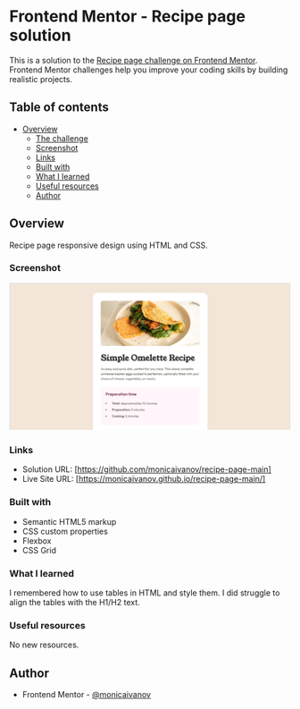 # Frontend Mentor - Recipe page solution

This is a solution to the [Recipe page challenge on Frontend Mentor](https://www.frontendmentor.io/challenges/recipe-page-KiTsR8QQKm). Frontend Mentor challenges help you improve your coding skills by building realistic projects. 

## Table of contents

- [Overview](#overview)
  - [The challenge](#the-challenge)
  - [Screenshot](#screenshot)
  - [Links](#links)
  - [Built with](#built-with)
  - [What I learned](#what-i-learned)
  - [Useful resources](#useful-resources)
  - [Author](#author)




## Overview
Recipe page responsive design using HTML and CSS.

### Screenshot

![](./assets/images/screenshot.JPG)


### Links

- Solution URL: [https://github.com/monicaivanov/recipe-page-main]
- Live Site URL: [https://monicaivanov.github.io/recipe-page-main/]


### Built with

- Semantic HTML5 markup
- CSS custom properties
- Flexbox
- CSS Grid

### What I learned
I remembered how to use tables in HTML and style them. I did struggle to align the tables with the H1/H2 text.


### Useful resources

No new resources.


## Author

- Frontend Mentor - [@monicaivanov](https://www.frontendmentor.io/profile/monicaivanov)


